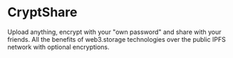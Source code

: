 # CryptShare
Upload anything, encrypt with your "own password" and share with your friends. All the benefits of web3.storage technologies over the public IPFS network with optional encryptions.
